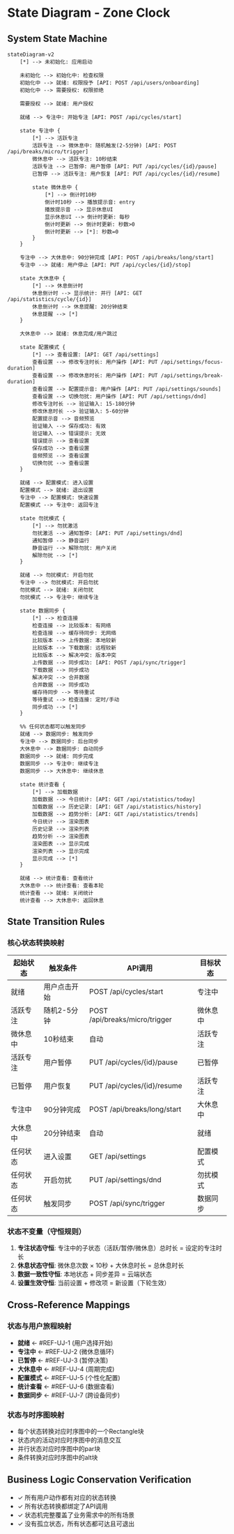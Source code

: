 # State Diagram - Zone Clock

## System State Machine

```mermaid
stateDiagram-v2
    [*] --> 未初始化: 应用启动

    未初始化 --> 初始化中: 检查权限
    初始化中 --> 就绪: 权限授予 [API: POST /api/users/onboarding]
    初始化中 --> 需要授权: 权限拒绝

    需要授权 --> 就绪: 用户授权

    就绪 --> 专注中: 开始专注 [API: POST /api/cycles/start]

    state 专注中 {
        [*] --> 活跃专注
        活跃专注 --> 微休息中: 随机触发(2-5分钟) [API: POST /api/breaks/micro/trigger]
        微休息中 --> 活跃专注: 10秒结束
        活跃专注 --> 已暂停: 用户暂停 [API: PUT /api/cycles/{id}/pause]
        已暂停 --> 活跃专注: 用户恢复 [API: PUT /api/cycles/{id}/resume]

        state 微休息中 {
            [*] --> 倒计时10秒
            倒计时10秒 --> 播放提示音: entry
            播放提示音 --> 显示休息UI
            显示休息UI --> 倒计时更新: 每秒
            倒计时更新 --> 倒计时更新: 秒数>0
            倒计时更新 --> [*]: 秒数=0
        }
    }

    专注中 --> 大休息中: 90分钟完成 [API: POST /api/breaks/long/start]
    专注中 --> 就绪: 用户停止 [API: PUT /api/cycles/{id}/stop]

    state 大休息中 {
        [*] --> 休息倒计时
        休息倒计时 --> 显示统计: 并行 [API: GET /api/statistics/cycle/{id}]
        休息倒计时 --> 休息提醒: 20分钟结束
        休息提醒 --> [*]
    }

    大休息中 --> 就绪: 休息完成/用户跳过

    state 配置模式 {
        [*] --> 查看设置: [API: GET /api/settings]
        查看设置 --> 修改专注时长: 用户操作 [API: PUT /api/settings/focus-duration]
        查看设置 --> 修改休息时长: 用户操作 [API: PUT /api/settings/break-duration]
        查看设置 --> 配置提示音: 用户操作 [API: PUT /api/settings/sounds]
        查看设置 --> 切换勿扰: 用户操作 [API: PUT /api/settings/dnd]
        修改专注时长 --> 验证输入: 15-180分钟
        修改休息时长 --> 验证输入: 5-60分钟
        配置提示音 --> 音频预览
        验证输入 --> 保存成功: 有效
        验证输入 --> 错误提示: 无效
        错误提示 --> 查看设置
        保存成功 --> 查看设置
        音频预览 --> 查看设置
        切换勿扰 --> 查看设置
    }

    就绪 --> 配置模式: 进入设置
    配置模式 --> 就绪: 退出设置
    专注中 --> 配置模式: 快速设置
    配置模式 --> 专注中: 返回专注

    state 勿扰模式 {
        [*] --> 勿扰激活
        勿扰激活 --> 通知暂停: [API: PUT /api/settings/dnd]
        通知暂停 --> 静音运行
        静音运行 --> 解除勿扰: 用户关闭
        解除勿扰 --> [*]
    }

    就绪 --> 勿扰模式: 开启勿扰
    专注中 --> 勿扰模式: 开启勿扰
    勿扰模式 --> 就绪: 关闭勿扰
    勿扰模式 --> 专注中: 继续专注

    state 数据同步 {
        [*] --> 检查连接
        检查连接 --> 比较版本: 有网络
        检查连接 --> 缓存待同步: 无网络
        比较版本 --> 上传数据: 本地较新
        比较版本 --> 下载数据: 远程较新
        比较版本 --> 解决冲突: 版本冲突
        上传数据 --> 同步成功: [API: POST /api/sync/trigger]
        下载数据 --> 同步成功
        解决冲突 --> 合并数据
        合并数据 --> 同步成功
        缓存待同步 --> 等待重试
        等待重试 --> 检查连接: 定时/手动
        同步成功 --> [*]
    }

    %% 任何状态都可以触发同步
    就绪 --> 数据同步: 触发同步
    专注中 --> 数据同步: 后台同步
    大休息中 --> 数据同步: 自动同步
    数据同步 --> 就绪: 同步完成
    数据同步 --> 专注中: 继续专注
    数据同步 --> 大休息中: 继续休息

    state 统计查看 {
        [*] --> 加载数据
        加载数据 --> 今日统计: [API: GET /api/statistics/today]
        加载数据 --> 历史记录: [API: GET /api/statistics/history]
        加载数据 --> 趋势分析: [API: GET /api/statistics/trends]
        今日统计 --> 渲染图表
        历史记录 --> 渲染列表
        趋势分析 --> 渲染图表
        渲染图表 --> 显示完成
        渲染列表 --> 显示完成
        显示完成 --> [*]
    }

    就绪 --> 统计查看: 查看统计
    大休息中 --> 统计查看: 查看本轮
    统计查看 --> 就绪: 关闭统计
    统计查看 --> 大休息中: 返回休息
```

## State Transition Rules

### 核心状态转换映射

| 起始状态 | 触发条件 | API调用 | 目标状态 |
|---------|---------|---------|---------|
| 就绪 | 用户点击开始 | POST /api/cycles/start | 专注中 |
| 活跃专注 | 随机2-5分钟 | POST /api/breaks/micro/trigger | 微休息中 |
| 微休息中 | 10秒结束 | 自动 | 活跃专注 |
| 活跃专注 | 用户暂停 | PUT /api/cycles/{id}/pause | 已暂停 |
| 已暂停 | 用户恢复 | PUT /api/cycles/{id}/resume | 活跃专注 |
| 专注中 | 90分钟完成 | POST /api/breaks/long/start | 大休息中 |
| 大休息中 | 20分钟结束 | 自动 | 就绪 |
| 任何状态 | 进入设置 | GET /api/settings | 配置模式 |
| 任何状态 | 开启勿扰 | PUT /api/settings/dnd | 勿扰模式 |
| 任何状态 | 触发同步 | POST /api/sync/trigger | 数据同步 |

### 状态不变量（守恒规则）

1. **专注状态守恒**: 专注中的子状态（活跃/暂停/微休息）总时长 = 设定的专注时长
2. **休息状态守恒**: 微休息次数 × 10秒 + 大休息时长 = 总休息时长
3. **数据一致性守恒**: 本地状态 + 同步差异 = 云端状态
4. **设置生效守恒**: 当前设置 + 修改项 = 新设置（下轮生效）

## Cross-Reference Mappings

### 状态与用户旅程映射
- **就绪** ← #REF-UJ-1 (用户选择开始)
- **专注中** ← #REF-UJ-2 (微休息循环)
- **已暂停** ← #REF-UJ-3 (暂停决策)
- **大休息中** ← #REF-UJ-4 (周期完成)
- **配置模式** ← #REF-UJ-5 (个性化配置)
- **统计查看** ← #REF-UJ-6 (数据查看)
- **数据同步** ← #REF-UJ-7 (跨设备同步)

### 状态与时序图映射
- 每个状态转换对应时序图中的一个Rectangle块
- 状态内的活动对应时序图中的消息交互
- 并行状态对应时序图中的par块
- 条件转换对应时序图中的alt块

## Business Logic Conservation Verification
- ✓ 所有用户动作都有对应的状态转换
- ✓ 所有状态转换都绑定了API调用
- ✓ 状态机完整覆盖了业务需求中的所有场景
- ✓ 没有孤立状态，所有状态都可达且可退出